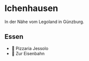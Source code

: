 # Ichenhausen

In der Nähe vom Legoland in Günzburg.

## Essen
- 🍕 Pizzaria Jessolo
- 🍖 Zur Eisenbahn
